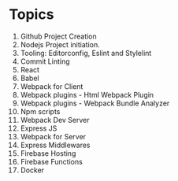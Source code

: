 # Topics

1. Github Project Creation
2. Nodejs Project initiation.
3. Tooling: Editorconfig, Eslint and Stylelint
4. Commit Linting
5. React
6. Babel
7. Webpack for Client
8. Webpack plugins - Html Webpack Plugin
9. Webpack plugins - Webpack Bundle Analyzer
10. Npm scripts
11. Webpack Dev Server
12. Express JS
13. Webpack for Server
14. Express Middlewares
15. Firebase Hosting
16. Firebase Functions
17. Docker
